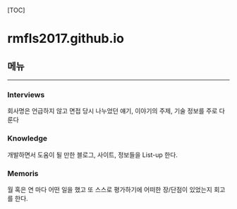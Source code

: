 [TOC]


# rmfls2017.github.io

## 메뉴

---
### Interviews

회사명은 언급하지 않고 면접 당시 나누었던 얘기, 이야기의 주제, 기술 정보를 주로 다룬다

### Knowledge

개발하면서 도움이 될 만한 블로그, 사이트, 정보들을 List-up 한다.

### Memoris

월 혹은 연 마다 어떤 일을 했고 또 스스로 평가하기에 어떠한 장/단점이 있었는지 회고를 한다.
